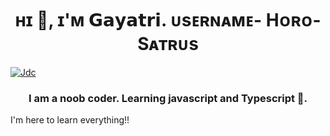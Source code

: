
<h1 align="center">ʜɪ 👋, ɪ'ᴍ 𝗚𝗮𝘆𝗮𝘁𝗿𝗶. ᴜsᴇʀɴᴀᴍᴇ- Hᴏʀᴏ-Sᴀᴛʀᴜs</h1>
<a href="https://imgbb.com/"><img src="https://i.ibb.co/5BJF8Cw/Jdc.gif" alt="Jdc" border="0" /></a>

<h3 align="center">I am a noob 
coder. Learning javascript and Typescript 👀.</h3>

I'm here to learn everything!!
